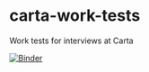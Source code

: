 # carta-work-tests
Work tests for interviews at Carta

[![Binder](https://mybinder.org/badge_logo.svg)](https://mybinder.org/v2/gh/carta-healthcare/carta-work-tests/master)